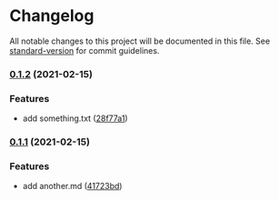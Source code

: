 # Changelog

All notable changes to this project will be documented in this file. See [standard-version](https://github.com/conventional-changelog/standard-version) for commit guidelines.

### [0.1.2](https://github.com/Terkwood/tinker-versioner/compare/v0.1.1...v0.1.2) (2021-02-15)


### Features

* add something.txt ([28f77a1](https://github.com/Terkwood/tinker-versioner/commit/28f77a1dd16a6ae3c5c26fe7e6a89b15cb58e086))

### [0.1.1](https://github.com/Terkwood/tinker-versioner/compare/v0.1.0...v0.1.1) (2021-02-15)


### Features

* add another.md ([41723bd](https://github.com/Terkwood/tinker-versioner/commit/41723bdf29edc684c08f1fea00b4fe45426f5792))
